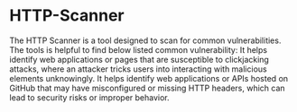 # HTTP-Scanner
The HTTP Scanner is a tool designed to scan for common vulnerabilities.  The tools is helpful to find below listed common vulnerability:
It helps identify web applications or pages that are susceptible to clickjacking attacks, where an attacker tricks users into interacting with malicious elements unknowingly.
It helps identify web applications or APIs hosted on GitHub that may have misconfigured or missing HTTP headers, which can lead to security risks or improper behavior.
